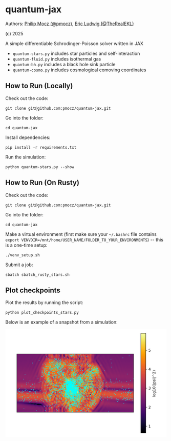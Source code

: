 # quantum-jax

Authors: [Philip Mocz (@pmocz)](https://github.com/pmocz/), [Eric Ludwig (@TheRealEKL)](https://github.com/TheRealEKL)

(c) 2025

A simple differentiable Schrodinger-Poisson solver written in JAX

* `quantum-stars.py` includes star particles and self-interaction
* `quantum-fluid.py` includes isothermal gas
* `quantum-bh.py` includes a black hole sink particle
* `quantum-cosmo.py` includes cosmological comoving coordinates


## How to Run (Locally)

Check out the code: 

```console
git clone git@github.com:pmocz/quantum-jax.git
```

Go into the folder:

```console
cd quantum-jax
```

Install dependencies:

```console
pip install -r requirements.txt
```

Run the simulation:

```console
python quantum-stars.py --show
```

## How to Run (On Rusty)

Check out the code: 

```console
git clone git@github.com:pmocz/quantum-jax.git
```

Go into the folder:

```console
cd quantum-jax
```

Make a virtual environment (first make sure your `~/.bashrc` file contains `export VENVDIR=/mnt/home/USER_NAME/FOLDER_TO_YOUR_ENVIRONMENTS`) -- this is a one-time setup:

```console
./venv_setup.sh
```

Submit a job:

```console
sbatch sbatch_rusty_stars.sh
```

## Plot checkpoints

Plot the results by running the script:

```console
python plot_checkpoints_stars.py
```

Below is an example of a snapshot from a simulation:

![Example output figure](example_output.png)
